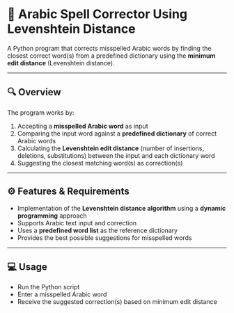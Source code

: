# 📝 Arabic Spell Corrector Using Levenshtein Distance

A Python program that corrects misspelled Arabic words by finding the closest correct word(s) from a predefined dictionary using the **minimum edit distance** (Levenshtein distance).

---

## 🔍 Overview

The program works by:

1. Accepting a **misspelled Arabic word** as input  
2. Comparing the input word against a **predefined dictionary** of correct Arabic words  
3. Calculating the **Levenshtein edit distance** (number of insertions, deletions, substitutions) between the input and each dictionary word  
4. Suggesting the closest matching word(s) as correction(s)  

---

## ⚙️ Features & Requirements

- Implementation of the **Levenshtein distance algorithm** using a **dynamic programming** approach  
- Supports Arabic text input and correction  
- Uses a **predefined word list** as the reference dictionary  
- Provides the best possible suggestions for misspelled words  

---

## 💻 Usage

- Run the Python script  
- Enter a misspelled Arabic word  
- Receive the suggested correction(s) based on minimum edit distance  
